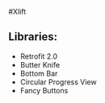 #Xlift
## Libraries:
  * Retrofit 2.0
  * Butter Knife
  * Bottom Bar
  * Circular Progress View
  * Fancy Buttons
